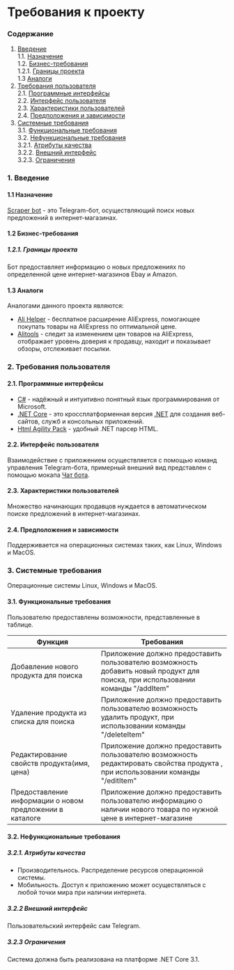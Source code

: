 # Требования к проекту
### Содержание
1. [Введение](#1) <br>
  1.1. [Назначение](#1.1) <br>
  1.2. [Бизнес-требования](#1.2) <br>
      1.2.1. [Границы проекта](#1.2.1) <br>
  1.3 [Аналоги](#1.3) <br>
2. [Требования пользователя](#2) <br>
  2.1. [Программные интерфейсы](#2.1) <br>
  2.2. [Интерфейс пользователя](#2.2) <br>
  2.3. [Характеристики пользователей](#2.3) <br>
  2.4. [Предположения и зависимости](#2.4) <br>
3. [Системные требования](#3.) <br>
  3.1. [Функциональные требования](#3.1) <br>
  3.2. [Нефункциональные требования](#3.2) <br>
     3.2.1. [Атрибуты качества](#3.2.1) <br>
     3.2.2. [Внешний интерфейс](#3.2.2) <br>
     3.2.3. [Ограничения](#3.2.3) <br>

### 1. Введение <a name="1"></a>
#### 1.1 Назначение <a name="1.1"></a>
 
[Scraper bot](https://github.com/Exqzore/Scraper-Bot) - это Telegram-бот, осуществляющий поиск новых предложений в интернет-магазинах.

#### 1.2 Бизнес-требования <a name="1.2"></a>
##### 1.2.1. Границы проекта <a name="1.2.1"></a>
Бот предоставляет информацию о новых предложениях по определенной цене интернет-магазинов Ebay и Amazon.
#### 1.3 Аналоги <a name="1.3"></a>
Аналогами данного проекта являются:
* [Ali Helper](https://alihelper.net/en/) - бесплатное расширение AliExpress, помогающее покупать товары на AliExpress по оптимальной цене.
* [Alitools](https://alitools.io/ru) - следит за изменением цен товаров на AliExpress, отображает уровень доверия к продавцу, находит и показывает обзоры, отслеживает посылки.
### 2. Требования пользователя <a name="2"></a>
#### 2.1. Программные интерфейсы <a name="2.1"></a>
* [C#](https://docs.microsoft.com/en-us/dotnet/csharp/) - надёжный и интуитивно понятный язык программирования от Microsoft.
* [.NET Core](https://dotnet.microsoft.com/) - это кроссплатформенная версия [.NET](https://en.wikipedia.org/wiki/.NET_Framework) для создания веб-сайтов, служб и консольных приложений.
* [Html Agility Pack](https://www.gismeteo.ru/api/) -  удобный .NET парсер HTML.
#### 2.2. Интерфейс пользователя <a name="2.2"></a>
Взаимодействие с приложением осуществляется с помощью команд управления Telegram-бота, примерный внешний вид представлен с помощью мокапа [Чат бота](https://github.com/vectordiman/TRITPO/blob/master/documentation/mockups/main.pdf).

#### 2.3. Характеристики пользователей <a name="2.3"></a>
Множество начинающих продавцов нуждается в автоматическом поиске предложений в интернет-магазинах.
#### 2.4. Предположения и зависимости <a name="2.4"></a>
Поддерживается на операционных системах таких, как Linux, Windows и MacOS.
### 3. Системные требования <a name="3"></a>
Операционные системы Linux, Windows и MacOS.
#### 3.1. Функциональные требования <a name="3.1"></a>
Пользователю предоставлены возможности, представленные в таблице.

Функция | Требования
--- | ---
Добавление нового продукта для поиска | Приложение должно предоставить пользователю возможность добавить новый продукт для поиска, при использовании команды "/addItem"
Удаление продукта из списка для поиска | Приложение должно предоставить пользователю возможность удалить продукт, при использовании команды "/deleteItem"
Редактирование свойств продукта(имя, цена) | Приложение должно предоставить пользователю возможность редактировать свойства продукта , при использовании команды "/editItem"
Предоставление информации о новом предложении в каталоге | Приложение должно предоставить пользователю информацию о наличии нового товара по нужной цене в интернет-магазине

#### 3.2. Нефункциональные требования <a name="3.2"></a>
  ##### 3.2.1. Атрибуты качества <a name="3.2.1"></a>
* Производительнось. Распределение ресурсов операционной системы.
* Мобильность. Доступ к приложению может осуществляться с любой точки мира при наличии интернета.
##### 3.2.2 Внешний интерфейс <a name="3.2.2"></a>
Пользовательский интерфейс сам Telegram.
  ##### 3.2.3 Ограничения <a name="3.2.3"></a>
Система должна быть реализована на платформе .NET Core 3.1.
